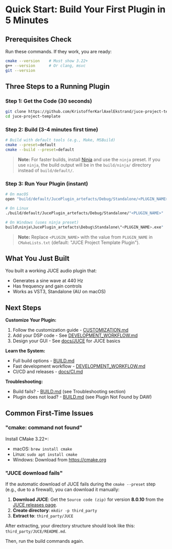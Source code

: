 # Quick Start: Build Your First Plugin in 5 Minutes

## Prerequisites Check

Run these commands. If they work, you are ready:

```bash
cmake --version    # Must show 3.22+
g++ --version      # Or clang, msvc
git --version
```

## Three Steps to a Running Plugin

### Step 1: Get the Code (30 seconds)

```bash
git clone https://github.com/KristofferKarlAxelEkstrand/juce-project-template.git
cd juce-project-template
```

### Step 2: Build (3-4 minutes first time)

```bash
# Build with default tools (e.g., Make, MSBuild)
cmake --preset=default
cmake --build --preset=default
```

> **Note:** For faster builds, install [Ninja](https://ninja-build.org/) and use the `ninja` preset. If you use `ninja`,
> the build output will be in the `build/ninja/` directory instead of `build/default/`.

### Step 3: Run Your Plugin (instant)

```bash
# On macOS
open "build/default/JucePlugin_artefacts/Debug/Standalone/<PLUGIN_NAME>.app"

# On Linux
./build/default/JucePlugin_artefacts/Debug/Standalone/"<PLUGIN_NAME>"

# On Windows (uses ninja preset)
build\ninja\JucePlugin_artefacts\Debug\Standalone\"<PLUGIN_NAME>.exe"
```

> **Note:** Replace `<PLUGIN_NAME>` with the value from `PLUGIN_NAME` in `CMakeLists.txt` (default: "JUCE Project
> Template Plugin").

## What You Just Built

You built a working JUCE audio plugin that:

- Generates a sine wave at 440 Hz
- Has frequency and gain controls
- Works as VST3, Standalone (AU on macOS)

## Next Steps

**Customize Your Plugin:**

1. Follow the customization guide - [CUSTOMIZATION.md](CUSTOMIZATION.md)
2. Add your DSP code - See [DEVELOPMENT_WORKFLOW.md](DEVELOPMENT_WORKFLOW.md)
3. Design your GUI - See [docs/JUCE](docs/JUCE) for JUCE basics

**Learn the System:**

- Full build options - [BUILD.md](BUILD.md)
- Fast development workflow - [DEVELOPMENT_WORKFLOW.md](DEVELOPMENT_WORKFLOW.md)
- CI/CD and releases - [docs/CI.md](docs/CI.md)

**Troubleshooting:**

- Build fails? - [BUILD.md](BUILD.md) (see Troubleshooting section)
- Plugin does not load? - [BUILD.md](BUILD.md) (see Plugin Not Found by DAW)

## Common First-Time Issues

### "cmake: command not found"

Install CMake 3.22+:

- macOS: `brew install cmake`
- Linux: `sudo apt install cmake`
- Windows: Download from <https://cmake.org>

### "JUCE download fails"

If the automatic download of JUCE fails during the `cmake --preset` step (e.g., due to a firewall), you can download it
manually:

1. **Download JUCE**: Get the `Source code (zip)` for version **8.0.10** from the
   [JUCE releases page](https://github.com/juce-framework/JUCE/releases/tag/8.0.10).
2. **Create directory**: `mkdir -p third_party`
3. **Extract to**: `third_party/JUCE`

After extracting, your directory structure should look like this: `third_party/JUCE/README.md`.

Then, run the build commands again.
